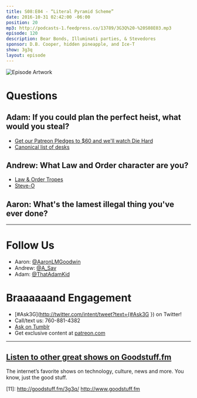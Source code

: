 ```yaml
---
title: S08:E04 - “Literal Pyramid Scheme”
date: 2016-10-31 02:42:00 -06:00
position: 20
mp3: http://podcasts-1.feedpress.co/13789/3G3Q%20-%20S08E03.mp3
episode: 120
description: Bear Bonds, Illuminati parties, & Stevedores
sponsor: D.B. Cooper, hidden pineapple, and Ice-T
show: 3g3q
layout: episode
---
```


![Episode Artwork][1]

# Questions

## Adam: If you could plan the perfect heist, what would you steal?

* [Get our Patreon Pledges to $60 and we'll watch Die Hard][2]
* [Canonical list of desks][3]

## Andrew: What Law and Order character are you?

* [Law &amp; Order Tropes][4]
* [Steve-O][5]

## Aaron: What's the lamest illegal thing you've ever done?

***

# Follow Us
* Aaron: [@AaronLMGoodwin](http://twitter.com/aaronlmgoodwin)
* Andrew: [@A_Sav](http://twitter.com/a_sav)
* Adam: [@ThatAdamKid](http://twitter.com/thatadamkid)

# Braaaaaand Engagement
* [#Ask3G](http://twitter.com/intent/tweet?text={#Ask3G }) on Twitter!
* Call/text us: 760-881-4382
* [Ask on Tumblr](http://3g3q.co/ask)
* Get exclusive content at [patreon.com](http://www.patreon.com/3g3q)

***

## [Listen to other great shows on Goodstuff.fm](http://goodstuff.fm/)
The internet’s favorite shows on technology, culture, news and more. You know, just the good stuff.

[1]: http://l.gdwn.co/1brzy.jpg
[2]: https://www.patreon.com/3g3q
[3]: http://bit.ly/2cXFm2J
[4]: http://tvtropes.org/pmwiki/pmwiki.php/Characters/LawAndOrder
[5]: http://bit.ly/2dAHLyr
[6]: http://twitter.com/aaronlmgoodwin
[7]: http://twitter.com/a_sav
[8]: http://twitter.com/thatadamkid
[9]: http://3g3q.co/ask
[10]: http://www.patreon.com/3g3q
[11]: http://goodstuff.fm/3g3q/ http://www.goodstuff.fm

